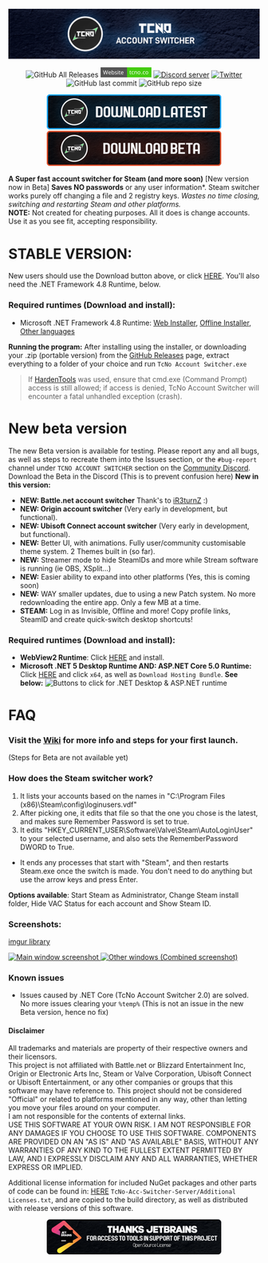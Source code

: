 


<p align="center">
  <a href="https://tcno.co/">
    <img src="/other/img/Banner.png"></a>
</p>
<p align="center">
  <img alt="GitHub All Releases" src="https://img.shields.io/github/downloads/TcNobo/TcNo-Acc-Switcher/total?logo=GitHub&style=flat-square">
  <a href="https://tcno.co/">
    <img alt="Website" src="/other/img/web.svg" height=20"></a>
  <a href="https://s.tcno.co/AccSwitcherDiscord">
    <img alt="Discord server" src="https://img.shields.io/discord/217649733915770880?label=Discord&logo=discord&style=flat-square"></a>
  <a href="https://twitter.com/TcNobo">
    <img alt="Twitter" src="https://img.shields.io/twitter/follow/TcNobo?label=Follow%20%40TcNobo&logo=Twitter&style=flat-square"></a>
  <img alt="GitHub last commit" src="https://img.shields.io/github/last-commit/TcNobo/TcNo-Acc-Switcher?logo=GitHub&style=flat-square">
  <img alt="GitHub repo size" src="https://img.shields.io/github/repo-size/TcNobo/TcNo-Acc-Switcher?logo=GitHub&style=flat-square">
</p>
                                                                                                                                  
<p align="center"><a target="_blank" href="https://github.com/TcNobo/TcNo-Acc-Switcher/releases/latest">
  <img alt="Download latest" src="/other/img/DownloadLatest.png" height=70"></a><a target="_blank" href="https://tcno.co/Projects/AccSwitcher/LatestRelease">
  <img alt="Download Beta" src="/other/img/DownloadBeta.png" height=70"></a></p>
  
**A Super fast account switcher for Steam (and more soon)** [New version now in Beta]
**Saves NO passwords** or any user information*. Steam switcher works purely off changing a file and 2 registry keys.
*Wastes no time closing, switching and restarting Steam and other platforms.*<br />
**NOTE:** Not created for cheating purposes. All it does is change accounts. Use it as you see fit, accepting responsibility.

# STABLE VERSION:
New users should use the Download button above, or click [HERE](https://github.com/TcNobo/TcNo-Acc-Switcher/releases/latest). You'll also need the .NET Framework 4.8 Runtime, below.

### Required runtimes (Download and install):
- Microsoft .NET Framework 4.8 Runtime: [Web Installer](https://dotnet.microsoft.com/download/dotnet-framework/thank-you/net48-web-installer), [Offline Installer](https://dotnet.microsoft.com/download/dotnet-framework/thank-you/net48-offline-installer), [Other languages](https://dotnet.microsoft.com/download/dotnet-framework/net48)

**Running the program:**
After installing using the installer, or downloading your .zip (portable version) from the [GitHub Releases](https://github.com/TcNobo/TcNo-Acc-Switcher/releases) page, extract everything to a folder of your choice and run `TcNo Account Switcher.exe`


> If [HardenTools](https://github.com/securitywithoutborders/hardentools) was used, ensure that cmd.exe (Command Prompt) access is still allowed; if access is denied, TcNo Account Switcher will encounter a fatal unhandled exception (crash).
> 
# New beta version
The new Beta version is available for testing. Please report any and all bugs, as well as steps to recreate them into the Issues section, or the `#bug-report` channel under `TCNO ACCOUNT SWITCHER` section on the [Community Discord](https://s.tcno.co/AccSwitcherDiscord). Download the Beta in the Discord (This is to prevent confusion here)
**New in this version:**
- **NEW: Battle.net account switcher** Thank's to [iR3turnZ](https://github.com/HoeblingerDaniel) :)
- **NEW: Origin account switcher** (Very early in development, but functional).
- **NEW: Ubisoft Connect account switcher** (Very early in development, but functional).
- **NEW:** Better UI, with animations. Fully user/community customisable theme system. 2 Themes built in (so far).
- **NEW:** Streamer mode to hide SteamIDs and more while Stream software is running (ie OBS, XSplit...)
- **NEW:** Easier ability to expand into other platforms (Yes, this is coming soon)
- **NEW:** WAY smaller updates, due to using a new Patch system. No more redownloading the entire app. Only a few MB at a time.
- **STEAM:** Log in as Invisible, Offline and more! Copy profile links, SteamID and create quick-switch desktop shortcuts!

### Required runtimes (Download and install):
- **WebView2 Runtime**:  Click [HERE](https://go.microsoft.com/fwlink/p/?LinkId=2124703) and install.
- **Microsoft .NET 5 Desktop Runtime AND: ASP.NET Core 5.0 Runtime:** Click [HERE](https://dotnet.microsoft.com/download/dotnet/5.0/runtime) and click `x64`, as well as `Download Hosting Bundle`. **See below:**
![Buttons to click for .NET Desktop & ASP.NET runtime](https://i.imgur.com/f4e14Mr.png)


# FAQ

### Visit the [Wiki](https://github.com/TcNobo/TcNo-Acc-Switcher/wiki) for more info and steps for your first launch.
(Steps for Beta are not available yet)

### How does the Steam switcher work?
1. It lists your accounts based on the names in "C:\Program Files (x86)\Steam\config\loginusers.vdf"
2. After picking one, it edits that file so that the one you chose is the latest, and makes sure Remember Password is set to true.
3. It edits "HKEY_CURRENT_USER\Software\Valve\Steam\AutoLoginUser" to your selected username, and also sets the RememberPassword DWORD to True.

- It ends any processes that start with "Steam", and then restarts Steam.exe once the switch is made. You don't need to do anything but use the arrow keys and press Enter.

**Options available**: Start Steam as Administrator, Change Steam install folder, Hide VAC Status for each account and Show Steam ID. 

### Screenshots:
[imgur library](https://imgur.com/prhdlks)
<p><a href="https://imgur.com/a/iIlPtrW">
  <img alt="Main window screenshot" src="https://i.imgur.com/prhdlks.png" height=420">
  <img alt="Other windows (Combined screenshot)" src="https://i.imgur.com/7wti1KR.png" width=773">
</a></p>

### Known issues
- Issues caused by .NET Core (TcNo Account Switcher 2.0) are solved. No more issues clearing your `%temp%`
(This is not an issue in the new Beta version, hence no fix)


#### Disclaimer
All trademarks and materials are property of their respective owners and their licensors.<br>
This project is not affiliated with Battle.net or Blizzard Entertainment Inc, Origin or Electronic Arts Inc, Steam or Valve Corporation, Ubisoft Connect or Ubisoft Entertainment, or any other companies or groups that this software may have reference to. This project should not be considered "Official" or related to platforms mentioned in any way, other than letting you move your files around on your computer.<br>
I am not responsible for the contents of external links.<br>
USE THIS SOFTWARE AT YOUR OWN RISK. I AM NOT RESPONSIBLE FOR ANY DAMAGES IF YOU CHOOSE TO USE THIS SOFTWARE. COMPONENTS ARE PROVIDED ON AN "AS IS" AND "AS AVAILABLE" BASIS, WITHOUT ANY WARRANTIES OF ANY KIND TO THE FULLEST EXTENT PERMITTED BY LAW, AND I EXPRESSLY DISCLAIM ANY AND ALL WARRANTIES, WHETHER EXPRESS OR IMPLIED.

Additional license information for included NuGet packages and other parts of code can be found in: [HERE](https://github.com/TcNobo/TcNo-Acc-Switcher/blob/master/TcNo-Acc-Switcher-Server/Additional%20Licenses.txt) `TcNo-Acc-Switcher-Server/Additional Licenses.txt`, and are copied to the build directory, as well as distributed with release versions of this software.

<p align="center"><a target="_blank" align="center" href="https://www.jetbrains.com/?from=TcNo-Account-Switcher">
  <img alt="JetBrains Support - Open Source License" src="/other/img/JetBrains_Banner.png" height=70"></a></p>
